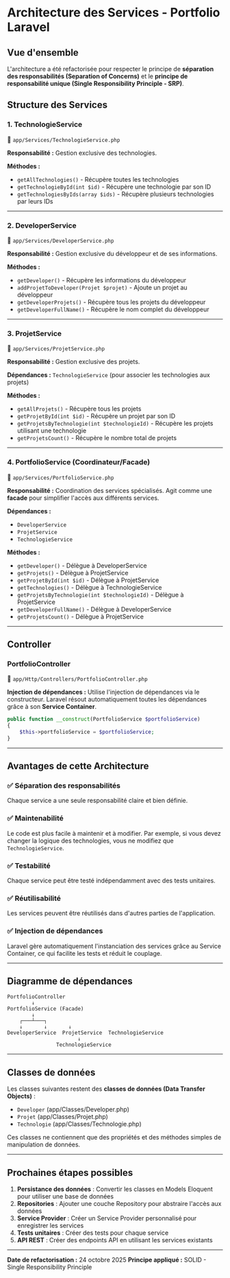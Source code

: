 # Architecture des Services - Portfolio Laravel

## Vue d'ensemble

L'architecture a été refactorisée pour respecter le principe de **séparation des responsabilités (Separation of Concerns)** et le **principe de responsabilité unique (Single Responsibility Principle - SRP)**.

## Structure des Services

### 1. **TechnologieService**
📁 `app/Services/TechnologieService.php`

**Responsabilité :** Gestion exclusive des technologies.

**Méthodes :**
- `getAllTechnologies()` - Récupère toutes les technologies
- `getTechnologieById(int $id)` - Récupère une technologie par son ID
- `getTechnologiesByIds(array $ids)` - Récupère plusieurs technologies par leurs IDs

---

### 2. **DeveloperService**
📁 `app/Services/DeveloperService.php`

**Responsabilité :** Gestion exclusive du développeur et de ses informations.

**Méthodes :**
- `getDeveloper()` - Récupère les informations du développeur
- `addProjetToDeveloper(Projet $projet)` - Ajoute un projet au développeur
- `getDeveloperProjets()` - Récupère tous les projets du développeur
- `getDeveloperFullName()` - Récupère le nom complet du développeur

---

### 3. **ProjetService**
📁 `app/Services/ProjetService.php`

**Responsabilité :** Gestion exclusive des projets.

**Dépendances :** `TechnologieService` (pour associer les technologies aux projets)

**Méthodes :**
- `getAllProjets()` - Récupère tous les projets
- `getProjetById(int $id)` - Récupère un projet par son ID
- `getProjetsByTechnologie(int $technologieId)` - Récupère les projets utilisant une technologie
- `getProjetsCount()` - Récupère le nombre total de projets

---

### 4. **PortfolioService** (Coordinateur/Facade)
📁 `app/Services/PortfolioService.php`

**Responsabilité :** Coordination des services spécialisés. Agit comme une **facade** pour simplifier l'accès aux différents services.

**Dépendances :** 
- `DeveloperService`
- `ProjetService`
- `TechnologieService`

**Méthodes :**
- `getDeveloper()` - Délègue à DeveloperService
- `getProjets()` - Délègue à ProjetService
- `getProjetById(int $id)` - Délègue à ProjetService
- `getTechnologies()` - Délègue à TechnologieService
- `getProjetsByTechnologie(int $technologieId)` - Délègue à ProjetService
- `getDeveloperFullName()` - Délègue à DeveloperService
- `getProjetsCount()` - Délègue à ProjetService

---

## Controller

### **PortfolioController**
📁 `app/Http/Controllers/PortfolioController.php`

**Injection de dépendances :** Utilise l'injection de dépendances via le constructeur. Laravel résout automatiquement toutes les dépendances grâce à son **Service Container**.

```php
public function __construct(PortfolioService $portfolioService)
{
    $this->portfolioService = $portfolioService;
}
```

---

## Avantages de cette Architecture

### ✅ **Séparation des responsabilités**
Chaque service a une seule responsabilité claire et bien définie.

### ✅ **Maintenabilité**
Le code est plus facile à maintenir et à modifier. Par exemple, si vous devez changer la logique des technologies, vous ne modifiez que `TechnologieService`.

### ✅ **Testabilité**
Chaque service peut être testé indépendamment avec des tests unitaires.

### ✅ **Réutilisabilité**
Les services peuvent être réutilisés dans d'autres parties de l'application.

### ✅ **Injection de dépendances**
Laravel gère automatiquement l'instanciation des services grâce au Service Container, ce qui facilite les tests et réduit le couplage.

---

## Diagramme de dépendances

```
PortfolioController
        ↓
PortfolioService (Facade)
        ↓
    ┌───┴───┐
    ↓       ↓       ↓
DeveloperService  ProjetService  TechnologieService
                       ↓
                TechnologieService
```

---

## Classes de données

Les classes suivantes restent des **classes de données (Data Transfer Objects)** :
- `Developer` (app/Classes/Developer.php)
- `Projet` (app/Classes/Projet.php)
- `Technologie` (app/Classes/Technologie.php)

Ces classes ne contiennent que des propriétés et des méthodes simples de manipulation de données.

---

## Prochaines étapes possibles

1. **Persistance des données** : Convertir les classes en Models Eloquent pour utiliser une base de données
2. **Repositories** : Ajouter une couche Repository pour abstraire l'accès aux données
3. **Service Provider** : Créer un Service Provider personnalisé pour enregistrer les services
4. **Tests unitaires** : Créer des tests pour chaque service
5. **API REST** : Créer des endpoints API en utilisant les services existants

---

**Date de refactorisation :** 24 octobre 2025
**Principe appliqué :** SOLID - Single Responsibility Principle
